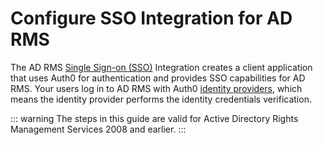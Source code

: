 # Configure SSO Integration for AD RMS

The AD RMS [Single Sign-on (SSO)](/sso) Integration creates a client application that uses Auth0 for authentication and provides SSO capabilities for AD RMS. Your users log in to AD RMS with Auth0 [identity providers](/identityproviders), which means the identity provider performs the identity credentials verification.

::: warning
The steps in this guide are valid for Active Directory Rights Management Services 2008 and earlier.
:::
